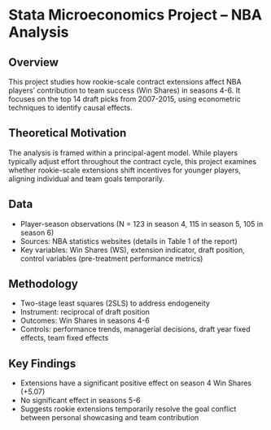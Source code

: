# Stata Microeconomics Project – NBA Analysis

## Overview
This project studies how rookie-scale contract extensions affect NBA players’ contribution to team success (Win Shares) in seasons 4-6. 
It focuses on the top 14 draft picks from 2007-2015, using econometric techniques to identify causal effects.

## Theoretical Motivation
The analysis is framed within a principal-agent model. While players typically adjust effort throughout the contract cycle, 
this project examines whether rookie-scale extensions shift incentives for younger players, aligning individual and team goals temporarily.

## Data
- Player-season observations (N = 123 in season 4, 115 in season 5, 105 in season 6)  
- Sources: NBA statistics websites (details in Table 1 of the report)  
- Key variables: Win Shares (WS), extension indicator, draft position, control variables (pre-treatment performance metrics)

## Methodology
- Two-stage least squares (2SLS) to address endogeneity  
- Instrument: reciprocal of draft position  
- Outcomes: Win Shares in seasons 4-6  
- Controls: performance trends, managerial decisions, draft year fixed effects, team fixed effects

## Key Findings
- Extensions have a significant positive effect on season 4 Win Shares (+5.07)  
- No significant effect in seasons 5-6  
- Suggests rookie extensions temporarily resolve the goal conflict between personal showcasing and team contribution
